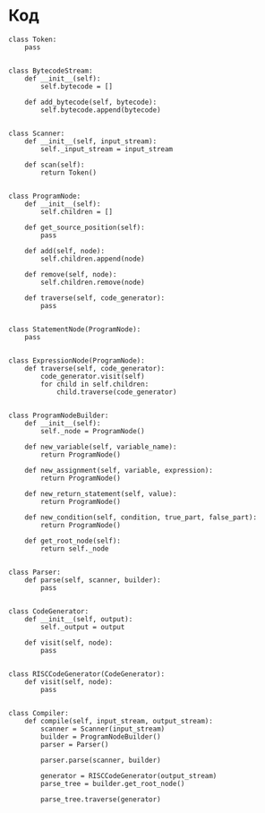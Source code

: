 # Код 

    class Token:
        pass
    
    
    class BytecodeStream:
        def __init__(self):
            self.bytecode = []
    
        def add_bytecode(self, bytecode):
            self.bytecode.append(bytecode)
    
    
    class Scanner:
        def __init__(self, input_stream):
            self._input_stream = input_stream
    
        def scan(self):
            return Token()
    
    
    class ProgramNode:
        def __init__(self):
            self.children = []
    
        def get_source_position(self):
            pass
    
        def add(self, node):
            self.children.append(node)
    
        def remove(self, node):
            self.children.remove(node)
    
        def traverse(self, code_generator):
            pass
    
    
    class StatementNode(ProgramNode):
        pass
    
    
    class ExpressionNode(ProgramNode):
        def traverse(self, code_generator):
            code_generator.visit(self)
            for child in self.children:
                child.traverse(code_generator)
    
    
    class ProgramNodeBuilder:
        def __init__(self):
            self._node = ProgramNode()
    
        def new_variable(self, variable_name):
            return ProgramNode()
    
        def new_assignment(self, variable, expression):
            return ProgramNode()
    
        def new_return_statement(self, value):
            return ProgramNode()
    
        def new_condition(self, condition, true_part, false_part):
            return ProgramNode()
    
        def get_root_node(self):
            return self._node
    
    
    class Parser:
        def parse(self, scanner, builder):
            pass
    
    
    class CodeGenerator:
        def __init__(self, output):
            self._output = output
    
        def visit(self, node):
            pass
    
    
    class RISCCodeGenerator(CodeGenerator):
        def visit(self, node):
            pass
    
    
    class Compiler:
        def compile(self, input_stream, output_stream):
            scanner = Scanner(input_stream)
            builder = ProgramNodeBuilder()
            parser = Parser()
    
            parser.parse(scanner, builder)
    
            generator = RISCCodeGenerator(output_stream)
            parse_tree = builder.get_root_node()
    
            parse_tree.traverse(generator)
